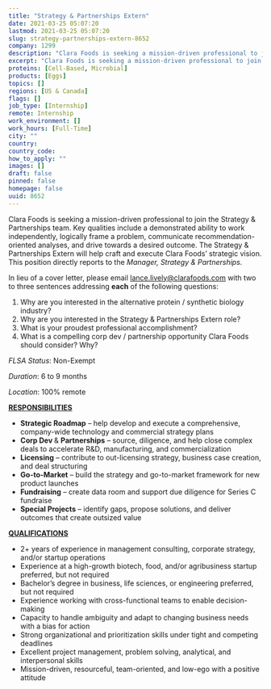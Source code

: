 ```yaml
---
title: "Strategy & Partnerships Extern"
date: 2021-03-25 05:07:20
lastmod: 2021-03-25 05:07:20
slug: strategy-partnerships-extern-8652
company: 1299
description: "Clara Foods is seeking a mission-driven professional to join the Strategy & Partnerships team. Key qualities include a demonstrated ability to work independently, logically frame a problem, communicate recommendation-oriented analyses, and drive towards a desired outcome. The Strategy & Partnerships Extern will help craft and execute Clara Foods’ strategic vision. This position directly reports to the Manager, Strategy & Partnerships."
excerpt: "Clara Foods is seeking a mission-driven professional to join the Strategy & Partnerships team. Key qualities include a demonstrated ability to work independently, logically frame a problem, communicate recommendation-oriented analyses, and drive towards a desired outcome. The Strategy & Partnerships Extern will help craft and execute Clara Foods’ strategic vision. This position directly reports to the Manager, Strategy & Partnerships."
proteins: [Cell-Based, Microbial]
products: [Eggs]
topics: []
regions: [US & Canada]
flags: []
job_type: [Internship]
remote: Internship
work_environment: []
work_hours: [Full-Time]
city: ""
country: 
country_code: 
how_to_apply: ""
images: []
draft: false
pinned: false
homepage: false
uuid: 8652
---
```

<p>Clara Foods is seeking a mission-driven professional to join the Strategy & Partnerships team. Key qualities include a demonstrated ability to work independently, logically frame a problem, communicate recommendation-oriented analyses, and drive towards a desired outcome. The Strategy & Partnerships Extern will help craft and execute Clara Foods’ strategic vision. This position directly reports to the <em>Manager, Strategy & Partnerships</em>.</p>
<p>In lieu of a cover letter, please email <a href="mailto:lance.lively@clarafoods.com">lance.lively@clarafoods.com</a> with two to three sentences addressing <strong>each</strong> of the following questions:</p>
<ol>
<li>Why are you interested in the alternative protein / synthetic biology industry?</li>
<li>Why are you interested in the Strategy & Partnerships Extern role?</li>
<li>What is your proudest professional accomplishment?</li>
<li>What is a compelling corp dev / partnership opportunity Clara Foods should consider? Why?</li>
</ol>
<p><em>FLSA Status</em>: Non-Exempt </p>
<p><em>Duration</em>: 6 to 9 months</p>
<p><em>Location</em>: 100% remote</p>
<p><strong><u>RESPONSIBILITIES </u></strong></p>
<ul>
<li><strong>Strategic Roadmap</strong> – help develop and execute a comprehensive, company-wide technology and commercial strategy plans</li>
<li><strong>Corp Dev </strong>& <strong>Partnerships</strong> – source, diligence, and help close complex deals to accelerate R&D, manufacturing, and commercialization</li>
<li><strong>Licensing</strong> – contribute to out-licensing strategy, business case creation, and deal structuring</li>
<li><strong>Go-to-Market</strong> – build the strategy and go-to-market framework for new product launches</li>
<li><strong>Fundraising</strong> – create data room and support due diligence for Series C fundraise</li>
<li><strong>Special Projects</strong> – identify gaps, propose solutions, and deliver outcomes that create outsized value</li>
</ul>
<p><strong><u>QUALIFICATIONS </u></strong></p>
<ul>
<li>2+ years of experience in management consulting, corporate strategy, and/or startup operations</li>
<li>Experience at a high-growth biotech, food, and/or agribusiness startup preferred, but not required</li>
<li>Bachelor’s degree in business, life sciences, or engineering preferred, but not required</li>
<li>Experience working with cross-functional teams to enable decision-making</li>
<li>Capacity to handle ambiguity and adapt to changing business needs with a bias for action</li>
<li>Strong organizational and prioritization skills under tight and competing deadlines</li>
<li>Excellent project management, problem solving, analytical, and interpersonal skills</li>
<li>Mission-driven, resourceful, team-oriented, and low-ego with a positive attitude</li>
</ul>
